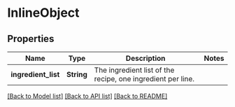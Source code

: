 # InlineObject

## Properties

Name | Type | Description | Notes
------------ | ------------- | ------------- | -------------
**ingredient_list** | **String** | The ingredient list of the recipe, one ingredient per line. | 

[[Back to Model list]](../README.md#documentation-for-models) [[Back to API list]](../README.md#documentation-for-api-endpoints) [[Back to README]](../README.md)


